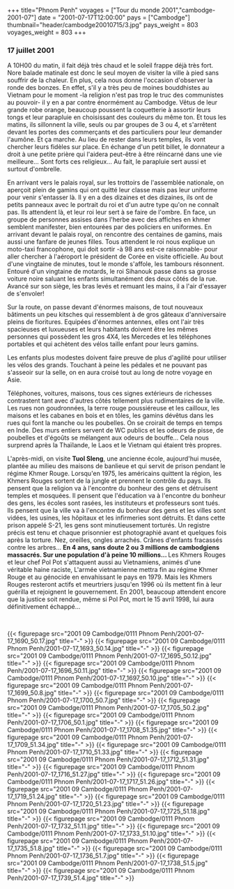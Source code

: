 +++
title="Phnom Penh"
voyages = ["Tour du monde 2001","cambodge-2001-07"]
date = "2001-07-17T12:00:00"
pays = ["Cambodge"]
thumbnail="header/cambodge20010715/3.jpg"
pays_weight = 803
voyages_weight = 803
+++
###  17 juillet 2001

A 10H00 du matin, il fait déjà très chaud et le soleil frappe déjà très fort. 
Nore balade matinale est donc le seul moyen de visiter la ville à pied sans 
souffrir de la chaleur. En plus, cela nous donne l'occasion d'observer la ronde 
des bonzes. En effet, s'il y a très peu de moines bouddhistes au Vietnam pour 
le moment -la religion n'est pas trop le truc des communistes au pouvoir- il 
y en a par contre énormément au Cambodge. Vêtus de leur grande robe orange, 
beaucoup poussent la coquetterie à assortir leurs tongs et leur parapluie en 
choisissant des couleurs du même ton. Et tous les matins, ils sillonnent la 
ville, seuls ou par groupes de 3 ou 4, et s'arrêtent devant les portes des commerçants 
et des particuliers pour leur demander l'aumône. Et ça marche. Au lieu de rester 
dans leurs temples, ils vont chercher leurs fidèles sur place. En échange d'un 
petit billet, le donnateur a droit à une petite prière qui l'aidera peut-être 
à être réincarné dans une vie meilleure... Sont forts ces religieux... Au fait, 
le parapluie sert aussi et surtout d'ombrelle.

En arrivant vers le palais royal, sur les trottoirs de l'assemblée nationale, 
on aperçoit plein de gamins qui ont quitté leur classe mais pas leur uniforme 
pour venir s'entasser là. Il y en a des dizaines et des dizaines, ils ont de 
petits panneaux avec le portrait du roi et d'un autre type qu'on ne connaît 
pas. Ils attendent là, et leur roi leur sert à se faire de l'ombre. En face, 
un groupe de personnes assises dans l'herbe avec des affiches en khmer semblent 
manifester, bien entourées par des policiers en uniformes. En arrivant devant 
le palais royal, on rencontre des centaines de gamins, mais aussi une fanfare 
de jeunes filles. Tous attendent le roi nous explique un moto-taxi francophone, 
qui doit sortir -à 98 ans est-ce raisonnable- pour aller chercher à l'aéroport 
le président de Corée en visite officielle. Au bout d'une vingtaine de minutes, 
tout le monde s'affole, les tambours résonnent. Entouré d'un vingtaine de motards, 
le roi Sihanouk passe dans sa grosse voiture noire saluant les enfants simultanément 
des deux côtés de la rue. Avancé sur son siège, les bras levés et remuant les 
mains, il a l'air d'essayer de s'envoler!

Sur la route, on passe devant d'énormes maisons, de tout nouveaux bâtiments 
un peu kitsches qui ressemblent à de gros gâteaux d'anniversaire pleins de fioritures. 
Equipées d'énormes antennes, elles ont l'air très spacieuses et luxueuses et 
leurs habitants doivent être les mêmes personnes qui possèdent les gros 4X4, 
les Mercedes et les téléphones portables et qui achètent des vélos taille enfant 
pour leurs gamins.

Les enfants plus modestes doivent faire preuve de plus d'agilité pour utiliser 
les vélos des grands. Touchant à peine les pédales et ne pouvant pas s'asseoir 
sur la selle, on en aura croisé tout au long de notre voyage en Asie. 

Téléphones, voitures, maisons, tous ces signes extérieurs de richesses contrastent 
tant avec d'autres côtés tellement plus rudimentaires de la ville. Les rues 
non goudronnées, la terre rouge poussiéreuse et les cailloux, les maisons et 
les cabanes en bois et en tôles, les gamins dévêtus dans les rues qui font la 
manche ou les poubelles. On se croirait de temps en temps en Inde. Des murs 
entiers servent de WC publics et les odeurs de pisse, de poubelles et d'égoûts 
se mélangent aux odeurs de bouffe... Cela nous surprend après la Thaïlande, 
le Laos et le Vietnam qui étaient très propres. 

L'après-midi, on visite <b>Tuol Sleng</b>, une ancienne école, aujourd'hui 
musée, plantée au milieu des maisons de banlieue et qui servit de prison pendant 
le régime Khmer Rouge. Lorsqu'en 1975, les américains quittent la région, les 
Khmers Rouges sortent de la jungle et prennent le contrôle du pays. Ils pensent 
que la religion va à l'encontre du bonheur des gens et détruisent temples et 
mosquées. Il pensent que l'éducation va à l'encontre du bonheur des gens, les 
écoles sont rasées, les instituteurs et professeurs sont tués. Ils pensent que 
la ville va à l'encontre du bonheur des gens et les villes sont vidées, les 
usines, les hôpitaux et les infirmeries sont détruits. Et dans cette prison 
appelé S-21, les gens sont minutieusement torturés. Un registre précis est tenu 
et chaque prisonnier est photographié avant et quelques fois après la torture. 
Nez, oreilles, ongles arrachés. Crânes d'enfants fracassés contre les arbres... 
<b>En 4 ans, sans doute 2 ou 3 millions de cambodgiens massacrés. Sur une population 
d'à peine 10 millions... </b>Les Khmers Rouges et leur chef Pol Pot s'attaquent 
aussi au Vietnamiens, animés d'une véritable haine raciste, L'armée vietnamienne 
mettra fin au régime Khmer Rouge et au génocide en envahissant le pays en 1979. 
Mais les Khmers Rouges resteront actifs et meurtriers jusqu'en 1996 où ils mettent 
fin à leur guérilla et rejoignent le gouvernement. En 2001, beaucoup attendent 
encore que la justice soit rendue, même si Pol Pot, mort le 15 avril 1998, lui 
aura définitivement échappé...

&nbsp;


<div id="TOTO">{{< figurepage src="2001 09 Cambodge/0111 Phnom Penh/2001-07-17_1690_50.17.jpg" title="-"  >}}
{{< figurepage src="2001 09 Cambodge/0111 Phnom Penh/2001-07-17_1693_50.14.jpg" title="-"  >}}
{{< figurepage src="2001 09 Cambodge/0111 Phnom Penh/2001-07-17_1695_50.12.jpg" title="-"  >}}
{{< figurepage src="2001 09 Cambodge/0111 Phnom Penh/2001-07-17_1696_50.11.jpg" title="-"  >}}
{{< figurepage src="2001 09 Cambodge/0111 Phnom Penh/2001-07-17_1697_50.10.jpg" title="-"  >}}
{{< figurepage src="2001 09 Cambodge/0111 Phnom Penh/2001-07-17_1699_50.8.jpg" title="-"  >}}
{{< figurepage src="2001 09 Cambodge/0111 Phnom Penh/2001-07-17_1700_50.7.jpg" title="-"  >}}
{{< figurepage src="2001 09 Cambodge/0111 Phnom Penh/2001-07-17_1705_50.2.jpg" title="-"  >}}
{{< figurepage src="2001 09 Cambodge/0111 Phnom Penh/2001-07-17_1706_50.1.jpg" title="-"  >}}
{{< figurepage src="2001 09 Cambodge/0111 Phnom Penh/2001-07-17_1708_51.35.jpg" title="-"  >}}
{{< figurepage src="2001 09 Cambodge/0111 Phnom Penh/2001-07-17_1709_51.34.jpg" title="-"  >}}
{{< figurepage src="2001 09 Cambodge/0111 Phnom Penh/2001-07-17_1710_51.33.jpg" title="-"  >}}
{{< figurepage src="2001 09 Cambodge/0111 Phnom Penh/2001-07-17_1712_51.31.jpg" title="-"  >}}
{{< figurepage src="2001 09 Cambodge/0111 Phnom Penh/2001-07-17_1716_51.27.jpg" title="-"  >}}
{{< figurepage src="2001 09 Cambodge/0111 Phnom Penh/2001-07-17_1717_51.26.jpg" title="-"  >}}
{{< figurepage src="2001 09 Cambodge/0111 Phnom Penh/2001-07-17_1719_51.24.jpg" title="-"  >}}
{{< figurepage src="2001 09 Cambodge/0111 Phnom Penh/2001-07-17_1720_51.23.jpg" title="-"  >}}
{{< figurepage src="2001 09 Cambodge/0111 Phnom Penh/2001-07-17_1725_51.18.jpg" title="-"  >}}
{{< figurepage src="2001 09 Cambodge/0111 Phnom Penh/2001-07-17_1732_51.11.jpg" title="-"  >}}
{{< figurepage src="2001 09 Cambodge/0111 Phnom Penh/2001-07-17_1733_51.10.jpg" title="-"  >}}
{{< figurepage src="2001 09 Cambodge/0111 Phnom Penh/2001-07-17_1735_51.8.jpg" title="-"  >}}
{{< figurepage src="2001 09 Cambodge/0111 Phnom Penh/2001-07-17_1736_51.7.jpg" title="-"  >}}
{{< figurepage src="2001 09 Cambodge/0111 Phnom Penh/2001-07-17_1738_51.5.jpg" title="-"  >}}
{{< figurepage src="2001 09 Cambodge/0111 Phnom Penh/2001-07-17_1739_51.4.jpg" title="-"  >}}
</DIV>

